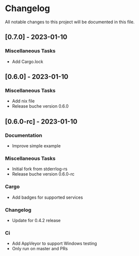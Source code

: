 # Changelog

All notable changes to this project will be documented in this file.

## [0.7.0] - 2023-01-10

### Miscellaneous Tasks

- Add Cargo.lock

## [0.6.0] - 2023-01-10

### Miscellaneous Tasks

- Add nix file
- Release buche version 0.6.0

## [0.6.0-rc] - 2023-01-10

### Documentation

- Improve simple example

### Miscellaneous Tasks

- Initial fork from stderrlog-rs
- Release buche version 0.6.0-rc

### Cargo

- Add badges for supported services

### Changelog

- Update for 0.4.2 release

### Ci

- Add AppVeyor to support Windows testing
- Only run on master and PRs

<!-- generated by git-cliff -->
